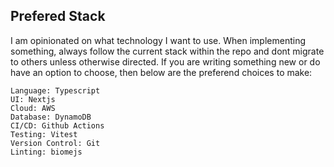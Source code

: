 ## Prefered Stack

I am opinionated on what technology I want to use. When implementing something, always follow the current stack within the repo and dont migrate to others unless otherwise directed.
If you are writing something new or do have an option to choose, then below are the preferend choices to make:

```
Language: Typescript
UI: Nextjs
Cloud: AWS
Database: DynamoDB
CI/CD: Github Actions
Testing: Vitest
Version Control: Git
Linting: biomejs
```
